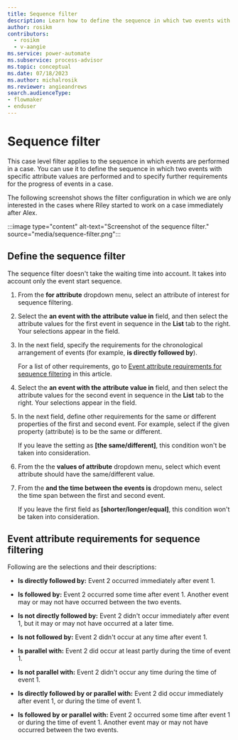 ```yaml
---
title: Sequence filter
description: Learn how to define the sequence in which two events with specific attribute values are performed and specify further requirements in Power Automate Process Mining.
author: rosikm
contributors:
  - rosikm
  - v-aangie
ms.service: power-automate
ms.subservice: process-advisor
ms.topic: conceptual
ms.date: 07/18/2023
ms.author: michalrosik
ms.reviewer: angieandrews
search.audienceType:
- flowmaker
- enduser
---
```


# Sequence filter

This case level filter applies to the sequence in which events are performed in a case. You can use it to define the sequence in which two events with specific attribute values are performed and to specify further requirements for the progress of events in a case.

The following screenshot shows the filter configuration in which we are only interested in the cases where Riley started to work on a case immediately after Alex.

:::image type="content" alt-text="Screenshot of the sequence filter." source="media/sequence-filter.png":::

## Define the sequence filter

The sequence filter doesn't take the waiting time into account. It takes into account only the event start sequence.

1. From the **for attribute** dropdown menu, select an attribute of interest for sequence filtering.

1. Select the **an event with the attribute value in** field, and then select the attribute values for the first event in sequence in the **List** tab to the right. Your selections appear in the field.

1. In the next field, specify the requirements for the chronological arrangement of events (for example, **is directly followed by**).

    For a list of other requirements, go to [Event attribute requirements for sequence filtering](#event-attribute-requirements-for-sequence-filtering) in this article.

1. Select the **an event with the attribute value in** field, and then select the attribute values for the second event in sequence in the **List** tab to the right. Your selections appear in the field.

1. In the next field, define other requirements for the same or different properties of the first and second event. For example, select if the given property (attribute) is to be the same or different.

    If you leave the setting as **[the same/different]**, this condition won't be taken into consideration.

1. From the the **values of attribute** dropdown menu, select which event attribute should have the same/different value.

1. From the **and the time between the events is** dropdown menu, select the time span between the first and second event.

    If you leave the first field as **[shorter/longer/equal]**, this condition won't be taken into consideration.

## Event attribute requirements for sequence filtering

Following are the selections and their descriptions:

- **Is directly followed by:** Event 2 occurred immediately after event 1.

- **Is followed by:** Event 2 occurred some time after event 1. Another event may or may not have occurred between the two events.

- **Is not directly followed by:** Event 2 didn't occur immediately after event 1, but it may or may not have occurred at a later time.

- **Is not followed by:** Event 2 didn't occur at any time after event 1.

- **Is parallel with:** Event 2 did occur at least partly during the time of event 1.

- **Is not parallel with:** Event 2 didn't occur any time during the time of event 1.

- **Is directly followed by or parallel with:** Event 2 did occur immediately after event 1, or during the time of event 1.

- **Is followed by or parallel with:** Event 2 occurred some time after event 1 or during the time of event 1. Another event may or may not have occurred between the two events.
